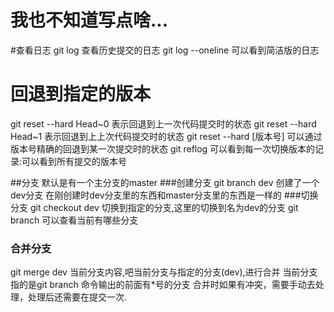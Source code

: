 # 我也不知道写点啥...
#查看日志
git log 查看历史提交的日志
git log --oneline 可以看到简洁版的日志

# 回退到指定的版本
git reset --hard Head~0
表示回退到上一次代码提交时的状态
git reset --hard Head~1
表示回退到上上次代码提交时的状态
git reset --hard [版本号]
可以通过版本号精确的回退到某一次提交时的状态
git reflog
可以看到每一次切换版本的记录:可以看到所有提交的版本号

##分支
默认是有一个主分支的master
###创建分支
git branch dev
创建了一个dev分支
在刚创建时dev分支里的东西和master分支里的东西是一样的
###切换分支
git checkout dev
切换到指定的分支,这里的切换到名为dev的分支
git branch 可以查看当前有哪些分支
### 合并分支
git merge dev
当前分支内容,吧当前分支与指定的分支(dev),进行合并
当前分支指的是git branch 命令输出的前面有*号的分支
合并时如果有冲突，需要手动去处理，处理后还需要在提交一次.
